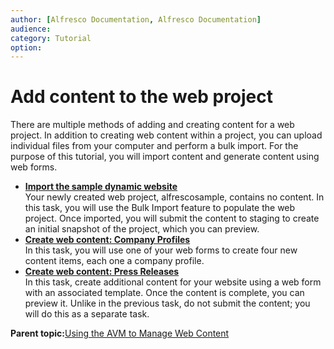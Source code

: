 ```yaml
---
author: [Alfresco Documentation, Alfresco Documentation]
audience: 
category: Tutorial
option: 
---
```


# Add content to the web project

There are multiple methods of adding and creating content for a web project. In addition to creating web content within a project, you can upload individual files from your computer and perform a bulk import. For the purpose of this tutorial, you will import content and generate content using web forms.

-   **[Import the sample dynamic website](../tasks/gs-wcm-import-sample.md)**  
Your newly created web project, alfrescosample, contains no content. In this task, you will use the Bulk Import feature to populate the web project. Once imported, you will submit the content to staging to create an initial snapshot of the project, which you can preview.
-   **[Create web content: Company Profiles](../tasks/gs-wcm-create-content-profiles.md)**  
In this task, you will use one of your web forms to create four new content items, each one a company profile.
-   **[Create web content: Press Releases](../tasks/gs-wcm-create-content-releases.md)**  
In this task, create additional content for your website using a web form with an associated template. Once the content is complete, you can preview it. Unlike in the previous task, do not submit the content; you will do this as a separate task.

**Parent topic:**[Using the AVM to Manage Web Content](../concepts/gs-wcm-intro.md)

